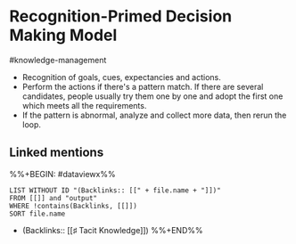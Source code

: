 # Recognition-Primed Decision Making Model

#knowledge-management

* Recognition of goals, cues, expectancies and actions.
* Perform the actions if there's a pattern match. If there are several candidates, people usually try them one by one and adopt the first one which meets all the requirements.
* If the pattern is abnormal, analyze and collect more data, then rerun the loop.

## Linked mentions

%%+BEGIN: #dataviewx%%
```dataviewx
LIST WITHOUT ID "(Backlinks:: [[" + file.name + "]])"
FROM [[]] and "output"
WHERE !contains(Backlinks, [[]])
SORT file.name
```

- (Backlinks:: [[♯ Tacit Knowledge]])
%%+END%%
